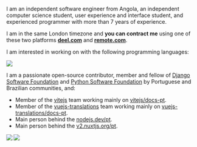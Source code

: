 I am an independent software engineer from Angola, an independent computer science student, user experience and interface student, and experienced programmer with more than 7 years of experience.

I am in the same London timezone and **you can contract me** using one of these two platforms [**deel.com**](https://www.deel.com/) and [**remote.com**](https://remote.com/country-explorer/angola).

I am interested in working on with the following programming languages:

![](https://skillicons.dev/icons?i=html,css,javascript,typescript,python,ruby,go,rust)

I am a passionate open-source contributor, member and fellow of [Django Software Foundation](https://djangoproject.com/) and [Python Software Foundation](https://www.python.org/) by Portuguese and Brazilian communities, and:

- Member of the [vitejs](https://github.com/vitejs) team working mainly on [vitejs/docs-pt](https://github.com/vitejs/docs-pt).
- Member of the [vuejs-translations](https://github.com/vuejs-translations) team working mainly on [vuejs-translations/docs-pt](https://github.com/vuejs-translations/docs-pt).
- Main person behind the [nodejs.dev/pt](https://nodejs.dev/pt).
- Main person behind the [v2.nuxtjs.org/pt](https://v2.nuxtjs.org/pt).

<div style="display:flex;gap:0.5%;">
  <picture>
    <source
      srcset="https://github-readme-stats.vercel.app/api?username=nazarepiedady&show_icons=true&theme=ayu-mirage&layout=compact&hide_border=true"
      media="(prefers-color-scheme: dark)"
    />
    <source
      srcset="https://github-readme-stats.vercel.app/api?username=nazarepiedady&show_icons=true&theme=github_light&layout=compact&hide_border=true"
      media="(prefers-color-scheme: light), (prefers-color-scheme: no-preference)"
    />
    <img src="https://github-readme-stats.vercel.app/api?username=nazarepiedady&show_icons=true&theme=ayu-mirage&layout=compact&hide_border=true" />
  </picture>

  <picture>
    <source
      srcset="https://github-readme-stats.vercel.app/api/top-langs/?username=nazarepiedady&show_icons=true&theme=ayu-mirage&layout=compact&hide_border=true"
      media="(prefers-color-scheme: dark)"
    />
    <source
      srcset="https://github-readme-stats.vercel.app/api/top-langs/?username=nazarepiedady&show_icons=true&theme=github_light&layout=compact&hide_border=true"
      media="(prefers-color-scheme: light), (prefers-color-scheme: no-preference)"
    />
    <img src="https://github-readme-stats.vercel.app/api/top-langs/?username=nazarepiedady&show_icons=true&theme=ayu-mirage&layout=compact&hide_border=true" />
  </picture>
</div>
